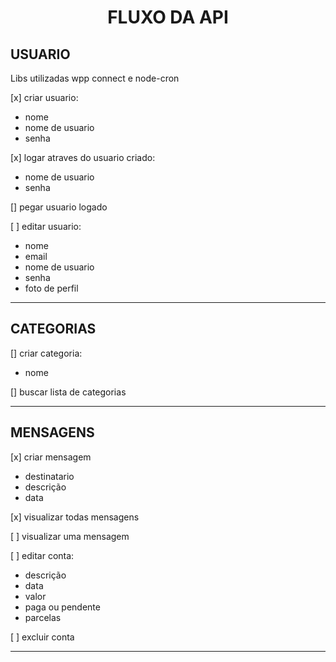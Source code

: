 <h1 style="text-align: center">FLUXO DA API</h1>

<h2>USUARIO</h2>

<p>Libs utilizadas wpp connect e node-cron</p>

<p>[x] criar usuario:</p>
<ul>
<li>nome</li>
<!-- <li>email</li> -->
<li>nome de usuario</li>
<li>senha</li>
</ul>

<p>[x] logar atraves do usuario criado:</p>
<ul>
<!-- <li>email</li> -->
<li>nome de usuario</li>
<li>senha</li>
</ul>

<p>[] pegar usuario logado</p>

<p>[ ] editar usuario:</p>
<ul>
<li>nome</li>
<li>email</li>
<li>nome de usuario</li>
<li>senha</li>
<li>foto de perfil</li>
</ul>

<hr>

<h2>CATEGORIAS</h2>

<p>[] criar categoria:</p>
<ul>
<li>nome</li>
</ul>

<p>[] buscar lista de categorias</p>

<hr>


<h2>MENSAGENS</h2>

<p>[x] criar mensagem</p>
<ul>
<li>destinatario</li>
<li>descrição</li>
<li>data</li>
</ul>

<p>[x] visualizar todas mensagens</p>

<p>[ ] visualizar uma mensagem</p>

<p>[ ] editar conta:</p>
<ul>
<li>descrição</li>
<li>data</li>
<li>valor</li>
<li>paga ou pendente</li>
<li>parcelas</li>
</ul>

<p>[ ] excluir conta</p>

<hr>

